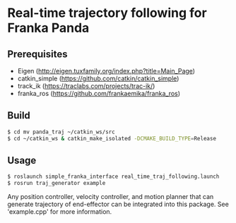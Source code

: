 # Real-time trajectory following for Franka Panda
## Prerequisites
- Eigen (http://eigen.tuxfamily.org/index.php?title=Main_Page)
- catkin_simple (https://github.com/catkin/catkin_simple)
- track_ik (https://traclabs.com/projects/trac-ik/)
- franka_ros (https://github.com/frankaemika/franka_ros)
## Build
```bash
$ cd mv panda_traj ~/catkin_ws/src
$ cd ~/catkin_ws & catkin_make_isolated -DCMAKE_BUILD_TYPE=Release
```
## Usage
```bash
$ roslaunch simple_franka_interface real_time_traj_following.launch
$ rosrun traj_generator example
```
Any position controller, velocity controller, and motion planner that can generate trajectory of end-effector can be integrated into this package. See 'example.cpp' for more information.

